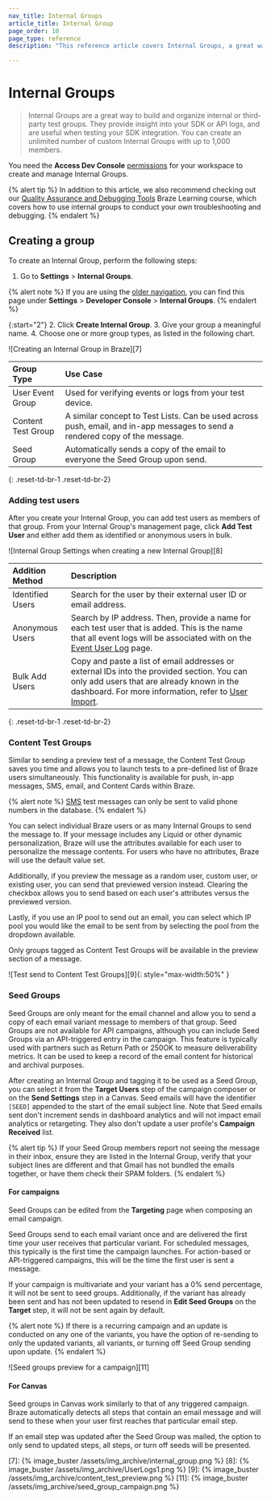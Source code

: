 ```yaml
---
nav_title: Internal Groups
article_title: Internal Group
page_order: 10
page_type: reference
description: "This reference article covers Internal Groups, a great way to get insight into your test device's SDK or API logs when testing SDK integration."

---
```


# Internal Groups

> Internal Groups are a great way to build and organize internal or third-party test groups. They provide insight into your SDK or API logs, and are useful when testing your SDK integration. You can create an unlimited number of custom Internal Groups with up to 1,000 members.

You need the **Access Dev Console** [permissions]({{site.baseurl}}/user_guide/administrative/manage_your_braze_users/user_permissions/#limited-and-team-role-permissions) for your workspace to create and manage Internal Groups.

{% alert tip %}
In addition to this article, we also recommend checking out our [Quality Assurance and Debugging Tools](https://learning.braze.com/quality-assurance-and-debugging-tools-in-the-dashboard/) Braze Learning course, which covers how to use internal groups to conduct your own troubleshooting and debugging.
{% endalert %}

## Creating a group

To create an Internal Group, perform the following steps: 

1. Go to **Settings** > **Internal Groups**.

{% alert note %}
If you are using the [older navigation]({{site.baseurl}}/navigation), you can find this page under **Settings** > **Developer Console** > **Internal Groups**.
{% endalert %}

{:start="2"}
2. Click **Create Internal Group**.
3. Give your group a meaningful name.
4. Choose one or more group types, as listed in the following chart.

![Creating an Internal Group in Braze][7]

| Group Type     | Use Case     |
| :------------- | :------------- |
| User Event Group| Used for verifying events or logs from your test device.|
| Content Test Group | A similar concept to Test Lists. Can be used across push, email, and in-app messages to send a rendered copy of the message.|
| Seed Group | Automatically sends a copy of the email to everyone the Seed Group upon send.|
{: .reset-td-br-1 .reset-td-br-2}

### Adding test users

After you create your Internal Group, you can add test users as members of that group. From your Internal Group's management page, click **Add Test User** and either add them as identified or anonymous users in bulk.

![Internal Group Settings when creating a new Internal Group][8]

| Addition Method | Description |
| :------------- | :------------- |
| Identified Users |Search for the user by their external user ID or email address.|
|Anonymous Users| Search by IP address. Then, provide a name for each test user that is added. This is the name that all event logs will be associated with on the [Event User Log]({{site.baseurl}}/user_guide/administrative/app_settings/developer_console/event_user_log_tab/) page.|
|Bulk Add Users|Copy and paste a list of email addresses or external IDs into the provided section. You can only add users that are already known in the dashboard. For more information, refer to [User Import]({{site.baseurl}}/user_guide/data_and_analytics/user_data_collection/user_import/).|
{: .reset-td-br-1 .reset-td-br-2}

### Content Test Groups

Similar to sending a preview test of a message, the Content Test Group saves you time and allows you to launch tests to a pre-defined list of Braze users simultaneously. This functionality is available for push, in-app messages, SMS, email, and Content Cards within Braze.

{% alert note %}
[SMS]({{site.baseurl}}/user_guide/message_building_by_channel/sms/) test messages can only be sent to valid phone numbers in the database.
{% endalert %}

You can select individual Braze users or as many Internal Groups to send the message to. If your message includes any Liquid or other dynamic personalization, Braze will use the attributes available for each user to personalize the message contents. For users who have no attributes, Braze will use the default value set.

Additionally, if you preview the message as a random user, custom user, or existing user, you can send that previewed version instead. Clearing the checkbox allows you to send based on each user's attributes versus the previewed version.

Lastly, if you use an IP pool to send out an email, you can select which IP pool you would like the email to be sent from by selecting the pool from the dropdown available.

Only groups tagged as Content Test Groups will be available in the preview section of a message.

![Test send to Content Test Groups][9]{: style="max-width:50%" }

### Seed Groups

Seed Groups are only meant for the email channel and allow you to send a copy of each email variant message to members of that group. Seed Groups are not available for API campaigns, although you can include Seed Groups via an API-triggered entry in the campaign. This feature is typically used with partners such as Return Path or 250OK to measure deliverability metrics. It can be used to keep a record of the email content for historical and archival purposes. 

After creating an Internal Group and tagging it to be used as a Seed Group, you can select it from the **Target Users** step of the campaign composer or on the **Send Settings** step in a Canvas. Seed emails will have the identifier `[SEED]` appended to the start of the email subject line. Note that Seed emails sent don't increment sends in dashboard analytics and will not impact email analytics or retargeting. They also don't update a user profile's **Campaign Received** list.

{% alert tip %}
If your Seed Group members report not seeing the message in their inbox, ensure they are listed in the Internal Group, verify that your subject lines are different and that Gmail has not bundled the emails together, or have them check their SPAM folders.
{% endalert %}

#### For campaigns

Seed Groups can be edited from the **Targeting** page when composing an email campaign.

Seed Groups send to each email variant once and are delivered the first time your user receives that particular variant. For scheduled messages, this typically is the first time the campaign launches. For action-based or API-triggered campaigns, this will be the time the first user is sent a message.

If your campaign is multivariate and your variant has a 0% send percentage, it will not be sent to seed groups. Additionally, if the variant has already been sent and has not been updated to resend in **Edit Seed Groups** on the **Target** step, it will not be sent again by default.

{% alert note %}
If there is a recurring campaign and an update is conducted on any one of the variants, you have the option of re-sending to only the updated variants, all variants, or turning off Seed Group sending upon update.
{% endalert %}

![Seed groups preview for a campaign][11]

#### For Canvas

Seed groups in Canvas work similarly to that of any triggered campaign. Braze automatically detects all steps that contain an email message and will send to these when your user first reaches that particular email step.

If an email step was updated after the Seed Group was mailed, the option to only send to updated steps, all steps, or turn off seeds will be presented.


[7]: {% image_buster /assets/img_archive/internal_group.png %}
[8]: {% image_buster /assets/img_archive/UserLogs1.png %}
[9]: {% image_buster /assets/img_archive/content_test_preview.png %}
[11]: {% image_buster /assets/img_archive/seed_group_campaign.png %}
